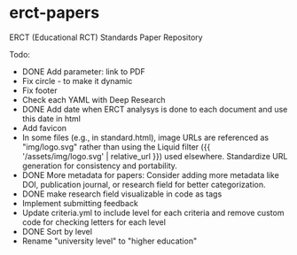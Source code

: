 # erct-papers
ERCT (Educational RCT) Standards Paper Repository

Todo:
- DONE Add parameter: link to PDF
- Fix circle - to make it dynamic
- Fix footer
- Check each YAML with Deep Research
- DONE Add date when ERCT analysys is done to each document and use this date in html
- Add favicon
- In some files (e.g., in standard.html), image URLs are referenced as "img/logo.svg" rather than using the Liquid filter ({{ '/assets/img/logo.svg' | relative_url }}) used elsewhere. Standardize URL generation for consistency and portability.
- DONE More metadata for papers: Consider adding more metadata like DOI, publication journal, or research field for better categorization.
- DONE make research field visualizable in code as tags
- Implement submitting feedback
- Update criteria.yml to include level for each criteria and remove custom code for checking letters for each level 
- DONE Sort by level
- Rename "university level" to "higher education" 